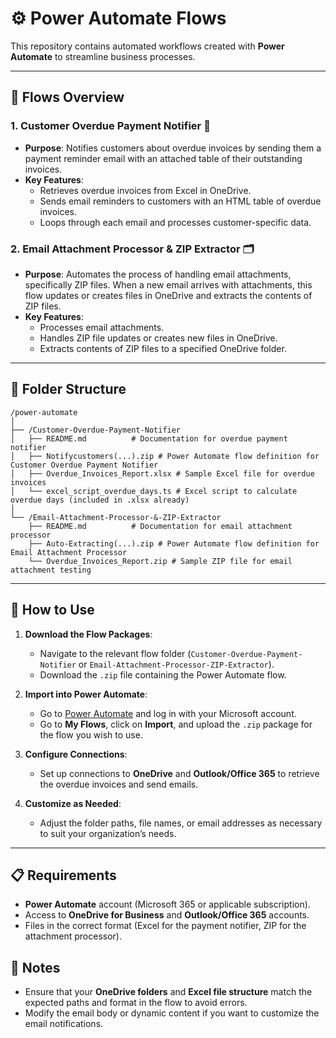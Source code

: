# ⚙️ Power Automate Flows

This repository contains automated workflows created with **Power Automate** to streamline business processes. 

---

## 🔄 Flows Overview 

### 1. **Customer Overdue Payment Notifier** 📧
- **Purpose**: Notifies customers about overdue invoices by sending them a payment reminder email with an attached table of their outstanding invoices.
- **Key Features**:
  - Retrieves overdue invoices from Excel in OneDrive.
  - Sends email reminders to customers with an HTML table of overdue invoices.
  - Loops through each email and processes customer-specific data.

### 2. **Email Attachment Processor & ZIP Extractor** 🗂️
- **Purpose**: Automates the process of handling email attachments, specifically ZIP files. When a new email arrives with attachments, this flow updates or creates files in OneDrive and extracts the contents of ZIP files.
- **Key Features**:
  - Processes email attachments.
  - Handles ZIP file updates or creates new files in OneDrive.
  - Extracts contents of ZIP files to a specified OneDrive folder.

---

## 📂 Folder Structure 

```
/power-automate
│
├── /Customer-Overdue-Payment-Notifier
│   ├── README.md          # Documentation for overdue payment notifier
│   ├── Notifycustomers(...).zip # Power Automate flow definition for Customer Overdue Payment Notifier
│   ├── Overdue_Invoices_Report.xlsx # Sample Excel file for overdue invoices
│   └── excel_script_overdue_days.ts # Excel script to calculate overdue days (included in .xlsx already)
│
└── /Email-Attachment-Processor-&-ZIP-Extractor
    ├── README.md          # Documentation for email attachment processor
    ├── Auto-Extracting(...).zip # Power Automate flow definition for Email Attachment Processor
    └── Overdue_Invoices_Report.zip # Sample ZIP file for email attachment testing
```

---

## 🔧 How to Use 

1. **Download the Flow Packages**:
   - Navigate to the relevant flow folder (`Customer-Overdue-Payment-Notifier` or `Email-Attachment-Processor-ZIP-Extractor`).
   - Download the `.zip` file containing the Power Automate flow.

2. **Import into Power Automate**:
   - Go to [Power Automate](https://flow.microsoft.com) and log in with your Microsoft account.
   - Go to **My Flows**, click on **Import**, and upload the `.zip` package for the flow you wish to use.

3. **Configure Connections**:
     - Set up connections to **OneDrive** and **Outlook/Office 365** to retrieve the overdue invoices and send emails.

4. **Customize as Needed**:
   - Adjust the folder paths, file names, or email addresses as necessary to suit your organization’s needs.

---

## 📋 Requirements 

- **Power Automate** account (Microsoft 365 or applicable subscription).
- Access to **OneDrive for Business** and **Outlook/Office 365** accounts.
- Files in the correct format (Excel for the payment notifier, ZIP for the attachment processor).

## 📝 Notes 

- Ensure that your **OneDrive folders** and **Excel file structure** match the expected paths and format in the flow to avoid errors.
- Modify the email body or dynamic content if you want to customize the email notifications.


